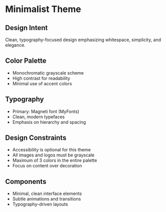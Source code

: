 
# Minimalist Theme

## Design Intent
Clean, typography-focused design emphasizing whitespace, simplicity, and elegance.

## Color Palette
- Monochromatic grayscale scheme
- High contrast for readability
- Minimal use of accent colors

## Typography
- Primary: Magneti font (MyFonts)
- Clean, modern typefaces
- Emphasis on hierarchy and spacing

## Design Constraints
- Accessibility is optional for this theme
- All images and logos must be grayscale
- Maximum of 3 colors in the entire palette
- Focus on content over decoration

## Components
- Minimal, clean interface elements
- Subtle animations and transitions
- Typography-driven layouts
